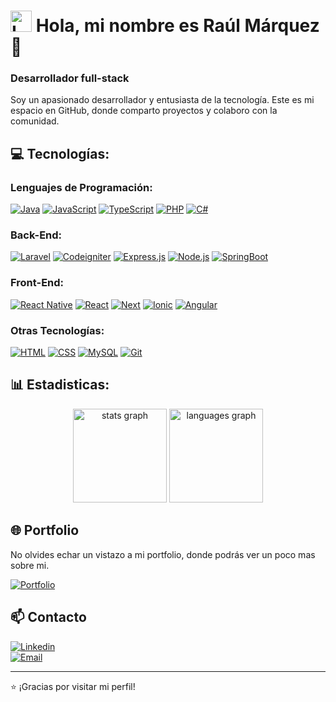 # <img src="https://raulmarquez.fly.dev/assets/logo/logo.png" alt="Logo" width="34"/> Hola, mi nombre es Raúl Márquez 👋
### Desarrollador full-stack

Soy un apasionado desarrollador y entusiasta de la tecnología. Este es mi espacio en GitHub, donde comparto proyectos y colaboro con la comunidad.

## 💻 Tecnologías:

### Lenguajes de Programación:
[![Java](https://img.shields.io/badge/Java-007396?style=for-the-badge&logo=java&logoColor=white&labelColor=101010)]()
[![JavaScript](https://img.shields.io/badge/JavaScript-F7DF1E?style=for-the-badge&logo=javascript&logoColor=white&labelColor=101010)]()
[![TypeScript](https://img.shields.io/badge/TypeScript-3178C6?style=for-the-badge&logo=typescript&logoColor=white&labelColor=101010)]()
[![PHP](https://img.shields.io/badge/PHP-777BB4?style=for-the-badge&logo=php&logoColor=white&labelColor=101010)]()
[![C#](https://img.shields.io/badge/C%23-239120?style=for-the-badge&logo=c-sharp&logoColor=white&labelColor=101010)]()

### Back-End:
[![Laravel](https://img.shields.io/badge/Laravel-FF2D20?style=for-the-badge&logo=laravel&logoColor=white&labelColor=101010)]()
[![Codeigniter](https://img.shields.io/badge/Codeigniter-b13a10?style=for-the-badge&logo=codeigniter&logoColor=white&labelColor=101010)]()
[![Express.js](https://img.shields.io/badge/Express.js-f7e025?style=for-the-badge&logo=express&logoColor=white&labelColor=101010)]()
[![Node.js](https://img.shields.io/badge/Node.js-339933?style=for-the-badge&logo=node.js&logoColor=white&labelColor=101010)]()
[![SpringBoot](https://img.shields.io/badge/SpringBoot-6DB33F?style=for-the-badge&logo=spring&logoColor=white&labelColor=101010)]()

### Front-End:
[![React Native](https://img.shields.io/badge/React_Native-61DAFB?style=for-the-badge&logo=react&logoColor=white&labelColor=101010)]()
[![React](https://img.shields.io/badge/React-61DAFB?style=for-the-badge&logo=react&logoColor=white&labelColor=101010)]()
[![Next](https://img.shields.io/badge/Next.js-080808?style=for-the-badge&logo=next.js&logoColor=white&labelColor=101010)]()
[![Ionic](https://img.shields.io/badge/Ionic-3880FF?style=for-the-badge&logo=ionic&logoColor=white&labelColor=101010)]()
[![Angular](https://img.shields.io/badge/Angular-DD0031?style=for-the-badge&logo=angular&logoColor=white&labelColor=101010)]()

### Otras Tecnologías:
[![HTML](https://img.shields.io/badge/HTML-E34F26?style=for-the-badge&logo=html5&logoColor=white&labelColor=101010)]()
[![CSS](https://img.shields.io/badge/CSS-1572B6?style=for-the-badge&logo=css3&logoColor=white&labelColor=101010)]()
[![MySQL](https://img.shields.io/badge/MySQL-4479A1?style=for-the-badge&logo=mysql&logoColor=white&labelColor=101010)]()
[![Git](https://img.shields.io/badge/Git-F05032?style=for-the-badge&logo=git&logoColor=white&labelColor=101010)]()

## 📊 Estadisticas:
<div align="center">
  <img src="https://github-readme-stats.vercel.app/api?username=raulmarquez24&hide_title=false&hide_rank=false&show_icons=true&include_all_commits=true&count_private=true&disable_animations=false&theme=dark&locale=en&hide_border=true" height="150" alt="stats graph"  />
  <img src="https://github-readme-stats.vercel.app/api/top-langs?username=RaulMarquez24&locale=es&hide_title=false&layout=compact&card_width=320&langs_count=5&theme=dark&hide_border=true" height="150" alt="languages graph"  />
</div>

## 🌐 Portfolio

<!-- No olvides echar un vistazo a mi [portfolio](https://raulmarquez.fly.dev), donde podrás ver un poco mas sobre mi. -->

No olvides echar un vistazo a mi portfolio, donde podrás ver un poco mas sobre mi.

[![Portfolio](https://img.shields.io/badge/raulmarquez.fly.dev-portfolio-yellow?style=for-the-badge&logo=&logoColor=white&labelColor=101010)](https://raulmarquez.fly.dev)

## 📫 Contacto

[![Linkedin](https://img.shields.io/badge/Raúl_Márquez_Urbano-Linkedin-0a78b5?style=for-the-badge&logo=Linkedin&logoColor=white&labelColor=101010)](https://www.linkedin.com/in/raúl-márquez-urbano-5b5b72239/)
</br>
[![Email](https://img.shields.io/badge/raulmu785@gmail.com-email-D14836?style=for-the-badge&logo=gmail&logoColor=white&labelColor=101010)](mailto:raulmu785@gmail.com)

---
⭐️ ¡Gracias por visitar mi perfil! 
